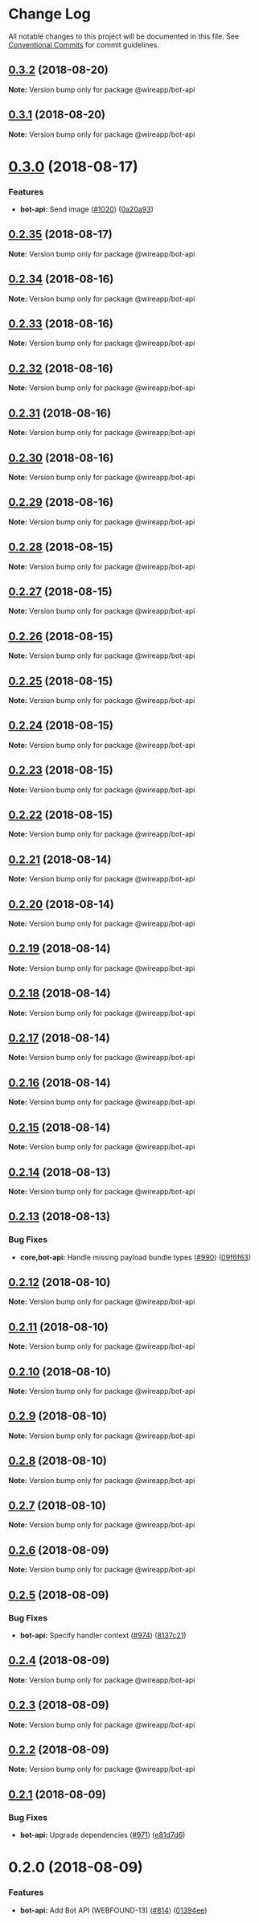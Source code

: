 # Change Log

All notable changes to this project will be documented in this file.
See [Conventional Commits](https://conventionalcommits.org) for commit guidelines.

<a name="0.3.2"></a>
## [0.3.2](https://github.com/wireapp/wire-web-packages/tree/master/packages/bot-api/compare/@wireapp/bot-api@0.3.1...@wireapp/bot-api@0.3.2) (2018-08-20)

**Note:** Version bump only for package @wireapp/bot-api





<a name="0.3.1"></a>
## [0.3.1](https://github.com/wireapp/wire-web-packages/tree/master/packages/bot-api/compare/@wireapp/bot-api@0.3.0...@wireapp/bot-api@0.3.1) (2018-08-20)

**Note:** Version bump only for package @wireapp/bot-api





<a name="0.3.0"></a>
# [0.3.0](https://github.com/wireapp/wire-web-packages/tree/master/packages/bot-api/compare/@wireapp/bot-api@0.2.35...@wireapp/bot-api@0.3.0) (2018-08-17)


### Features

* **bot-api:** Send image ([#1020](https://github.com/wireapp/wire-web-packages/tree/master/packages/bot-api/issues/1020)) ([0a20a93](https://github.com/wireapp/wire-web-packages/tree/master/packages/bot-api/commit/0a20a93))





<a name="0.2.35"></a>
## [0.2.35](https://github.com/wireapp/wire-web-packages/tree/master/packages/bot-api/compare/@wireapp/bot-api@0.2.34...@wireapp/bot-api@0.2.35) (2018-08-17)

**Note:** Version bump only for package @wireapp/bot-api





<a name="0.2.34"></a>
## [0.2.34](https://github.com/wireapp/wire-web-packages/tree/master/packages/bot-api/compare/@wireapp/bot-api@0.2.33...@wireapp/bot-api@0.2.34) (2018-08-16)

**Note:** Version bump only for package @wireapp/bot-api





<a name="0.2.33"></a>
## [0.2.33](https://github.com/wireapp/wire-web-packages/tree/master/packages/bot-api/compare/@wireapp/bot-api@0.2.32...@wireapp/bot-api@0.2.33) (2018-08-16)

**Note:** Version bump only for package @wireapp/bot-api





<a name="0.2.32"></a>
## [0.2.32](https://github.com/wireapp/wire-web-packages/tree/master/packages/bot-api/compare/@wireapp/bot-api@0.2.31...@wireapp/bot-api@0.2.32) (2018-08-16)

**Note:** Version bump only for package @wireapp/bot-api





<a name="0.2.31"></a>
## [0.2.31](https://github.com/wireapp/wire-web-packages/tree/master/packages/bot-api/compare/@wireapp/bot-api@0.2.30...@wireapp/bot-api@0.2.31) (2018-08-16)

**Note:** Version bump only for package @wireapp/bot-api





<a name="0.2.30"></a>
## [0.2.30](https://github.com/wireapp/wire-web-packages/tree/master/packages/bot-api/compare/@wireapp/bot-api@0.2.29...@wireapp/bot-api@0.2.30) (2018-08-16)

**Note:** Version bump only for package @wireapp/bot-api





<a name="0.2.29"></a>
## [0.2.29](https://github.com/wireapp/wire-web-packages/tree/master/packages/bot-api/compare/@wireapp/bot-api@0.2.28...@wireapp/bot-api@0.2.29) (2018-08-16)

**Note:** Version bump only for package @wireapp/bot-api





<a name="0.2.28"></a>
## [0.2.28](https://github.com/wireapp/wire-web-packages/tree/master/packages/bot-api/compare/@wireapp/bot-api@0.2.27...@wireapp/bot-api@0.2.28) (2018-08-15)

**Note:** Version bump only for package @wireapp/bot-api





<a name="0.2.27"></a>
## [0.2.27](https://github.com/wireapp/wire-web-packages/tree/master/packages/bot-api/compare/@wireapp/bot-api@0.2.26...@wireapp/bot-api@0.2.27) (2018-08-15)

**Note:** Version bump only for package @wireapp/bot-api





<a name="0.2.26"></a>
## [0.2.26](https://github.com/wireapp/wire-web-packages/tree/master/packages/bot-api/compare/@wireapp/bot-api@0.2.25...@wireapp/bot-api@0.2.26) (2018-08-15)

**Note:** Version bump only for package @wireapp/bot-api





<a name="0.2.25"></a>
## [0.2.25](https://github.com/wireapp/wire-web-packages/tree/master/packages/bot-api/compare/@wireapp/bot-api@0.2.24...@wireapp/bot-api@0.2.25) (2018-08-15)

**Note:** Version bump only for package @wireapp/bot-api





<a name="0.2.24"></a>
## [0.2.24](https://github.com/wireapp/wire-web-packages/tree/master/packages/bot-api/compare/@wireapp/bot-api@0.2.23...@wireapp/bot-api@0.2.24) (2018-08-15)

**Note:** Version bump only for package @wireapp/bot-api





<a name="0.2.23"></a>
## [0.2.23](https://github.com/wireapp/wire-web-packages/tree/master/packages/bot-api/compare/@wireapp/bot-api@0.2.22...@wireapp/bot-api@0.2.23) (2018-08-15)

**Note:** Version bump only for package @wireapp/bot-api





<a name="0.2.22"></a>
## [0.2.22](https://github.com/wireapp/wire-web-packages/tree/master/packages/bot-api/compare/@wireapp/bot-api@0.2.21...@wireapp/bot-api@0.2.22) (2018-08-15)

**Note:** Version bump only for package @wireapp/bot-api





<a name="0.2.21"></a>
## [0.2.21](https://github.com/wireapp/wire-web-packages/tree/master/packages/bot-api/compare/@wireapp/bot-api@0.2.20...@wireapp/bot-api@0.2.21) (2018-08-14)

**Note:** Version bump only for package @wireapp/bot-api





<a name="0.2.20"></a>
## [0.2.20](https://github.com/wireapp/wire-web-packages/tree/master/packages/bot-api/compare/@wireapp/bot-api@0.2.19...@wireapp/bot-api@0.2.20) (2018-08-14)

**Note:** Version bump only for package @wireapp/bot-api





<a name="0.2.19"></a>
## [0.2.19](https://github.com/wireapp/wire-web-packages/tree/master/packages/bot-api/compare/@wireapp/bot-api@0.2.18...@wireapp/bot-api@0.2.19) (2018-08-14)

**Note:** Version bump only for package @wireapp/bot-api





<a name="0.2.18"></a>
## [0.2.18](https://github.com/wireapp/wire-web-packages/tree/master/packages/bot-api/compare/@wireapp/bot-api@0.2.17...@wireapp/bot-api@0.2.18) (2018-08-14)

**Note:** Version bump only for package @wireapp/bot-api





<a name="0.2.17"></a>
## [0.2.17](https://github.com/wireapp/wire-web-packages/tree/master/packages/bot-api/compare/@wireapp/bot-api@0.2.16...@wireapp/bot-api@0.2.17) (2018-08-14)

**Note:** Version bump only for package @wireapp/bot-api





<a name="0.2.16"></a>
## [0.2.16](https://github.com/wireapp/wire-web-packages/tree/master/packages/bot-api/compare/@wireapp/bot-api@0.2.15...@wireapp/bot-api@0.2.16) (2018-08-14)

**Note:** Version bump only for package @wireapp/bot-api





<a name="0.2.15"></a>
## [0.2.15](https://github.com/wireapp/wire-web-packages/tree/master/packages/bot-api/compare/@wireapp/bot-api@0.2.14...@wireapp/bot-api@0.2.15) (2018-08-14)

**Note:** Version bump only for package @wireapp/bot-api





<a name="0.2.14"></a>
## [0.2.14](https://github.com/wireapp/wire-web-packages/tree/master/packages/bot-api/compare/@wireapp/bot-api@0.2.13...@wireapp/bot-api@0.2.14) (2018-08-13)

**Note:** Version bump only for package @wireapp/bot-api





<a name="0.2.13"></a>
## [0.2.13](https://github.com/wireapp/wire-web-packages/tree/master/packages/bot-api/compare/@wireapp/bot-api@0.2.12...@wireapp/bot-api@0.2.13) (2018-08-13)


### Bug Fixes

* **core,bot-api:** Handle missing payload bundle types ([#990](https://github.com/wireapp/wire-web-packages/tree/master/packages/bot-api/issues/990)) ([09f6f63](https://github.com/wireapp/wire-web-packages/tree/master/packages/bot-api/commit/09f6f63))





<a name="0.2.12"></a>
## [0.2.12](https://github.com/wireapp/wire-web-packages/tree/master/packages/bot-api/compare/@wireapp/bot-api@0.2.11...@wireapp/bot-api@0.2.12) (2018-08-10)

**Note:** Version bump only for package @wireapp/bot-api





<a name="0.2.11"></a>
## [0.2.11](https://github.com/wireapp/wire-web-packages/tree/master/packages/bot-api/compare/@wireapp/bot-api@0.2.10...@wireapp/bot-api@0.2.11) (2018-08-10)

**Note:** Version bump only for package @wireapp/bot-api





<a name="0.2.10"></a>
## [0.2.10](https://github.com/wireapp/wire-web-packages/tree/master/packages/bot-api/compare/@wireapp/bot-api@0.2.9...@wireapp/bot-api@0.2.10) (2018-08-10)

**Note:** Version bump only for package @wireapp/bot-api





<a name="0.2.9"></a>
## [0.2.9](https://github.com/wireapp/wire-web-packages/tree/master/packages/bot-api/compare/@wireapp/bot-api@0.2.8...@wireapp/bot-api@0.2.9) (2018-08-10)

**Note:** Version bump only for package @wireapp/bot-api





<a name="0.2.8"></a>
## [0.2.8](https://github.com/wireapp/wire-web-packages/tree/master/packages/bot-api/compare/@wireapp/bot-api@0.2.7...@wireapp/bot-api@0.2.8) (2018-08-10)




**Note:** Version bump only for package @wireapp/bot-api

<a name="0.2.7"></a>
## [0.2.7](https://github.com/wireapp/wire-web-packages/tree/master/packages/bot-api/compare/@wireapp/bot-api@0.2.6...@wireapp/bot-api@0.2.7) (2018-08-10)




**Note:** Version bump only for package @wireapp/bot-api

<a name="0.2.6"></a>
## [0.2.6](https://github.com/wireapp/wire-web-packages/tree/master/packages/bot-api/compare/@wireapp/bot-api@0.2.5...@wireapp/bot-api@0.2.6) (2018-08-09)




**Note:** Version bump only for package @wireapp/bot-api

<a name="0.2.5"></a>
## [0.2.5](https://github.com/wireapp/wire-web-packages/tree/master/packages/bot-api/compare/@wireapp/bot-api@0.2.4...@wireapp/bot-api@0.2.5) (2018-08-09)


### Bug Fixes

* **bot-api:** Specify handler context ([#974](https://github.com/wireapp/wire-web-packages/tree/master/packages/bot-api/issues/974)) ([8137c21](https://github.com/wireapp/wire-web-packages/tree/master/packages/bot-api/commit/8137c21))




<a name="0.2.4"></a>
## [0.2.4](https://github.com/wireapp/wire-web-packages/tree/master/packages/bot-api/compare/@wireapp/bot-api@0.2.3...@wireapp/bot-api@0.2.4) (2018-08-09)




**Note:** Version bump only for package @wireapp/bot-api

<a name="0.2.3"></a>
## [0.2.3](https://github.com/wireapp/wire-web-packages/tree/master/packages/bot-api/compare/@wireapp/bot-api@0.2.2...@wireapp/bot-api@0.2.3) (2018-08-09)




**Note:** Version bump only for package @wireapp/bot-api

<a name="0.2.2"></a>
## [0.2.2](https://github.com/wireapp/wire-web-packages/tree/master/packages/bot-api/compare/@wireapp/bot-api@0.2.1...@wireapp/bot-api@0.2.2) (2018-08-09)




**Note:** Version bump only for package @wireapp/bot-api

<a name="0.2.1"></a>
## [0.2.1](https://github.com/wireapp/wire-web-packages/tree/master/packages/bot-api/compare/@wireapp/bot-api@0.2.0...@wireapp/bot-api@0.2.1) (2018-08-09)


### Bug Fixes

* **bot-api:** Upgrade dependencies ([#971](https://github.com/wireapp/wire-web-packages/tree/master/packages/bot-api/issues/971)) ([e81d7d6](https://github.com/wireapp/wire-web-packages/tree/master/packages/bot-api/commit/e81d7d6))




<a name="0.2.0"></a>
# 0.2.0 (2018-08-09)


### Features

* **bot-api:** Add Bot API (WEBFOUND-13) ([#814](https://github.com/wireapp/wire-web-packages/tree/master/packages/bot-api/issues/814)) ([01394ee](https://github.com/wireapp/wire-web-packages/tree/master/packages/bot-api/commit/01394ee))
